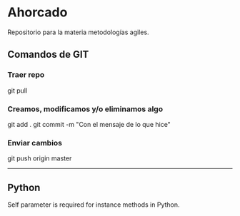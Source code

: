 # Ahorcado

Repositorio para la materia metodologías agiles.


## Comandos de GIT
### Traer repo
git pull

### Creamos, modificamos y/o eliminamos algo
git add .
git commit -m "Con el mensaje de lo que hice"

### Enviar cambios
git push origin master

___

## Python
Self parameter is required for instance methods in Python.